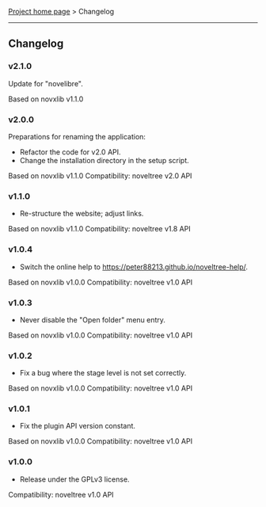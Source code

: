 [Project home page](../) > Changelog

------------------------------------------------------------------------

## Changelog


### v2.1.0

Update for "novelibre".

Based on novxlib v1.1.0

### v2.0.0

Preparations for renaming the application:
- Refactor the code for v2.0 API.
- Change the installation directory in the setup script.

Based on novxlib v1.1.0
Compatibility: noveltree v2.0 API

### v1.1.0

- Re-structure the website; adjust links.

Based on novxlib v1.1.0
Compatibility: noveltree v1.8 API

### v1.0.4

- Switch the online help to https://peter88213.github.io/noveltree-help/.

Based on novxlib v1.0.0
Compatibility: noveltree v1.0 API

### v1.0.3

- Never disable the "Open folder" menu entry.

Based on novxlib v1.0.0
Compatibility: noveltree v1.0 API

### v1.0.2

- Fix a bug where the stage level is not set correctly.

Based on novxlib v1.0.0
Compatibility: noveltree v1.0 API

### v1.0.1

- Fix the plugin API version constant.

Based on novxlib v1.0.0
Compatibility: noveltree v1.0 API

### v1.0.0

- Release under the GPLv3 license.

Compatibility: noveltree v1.0 API
